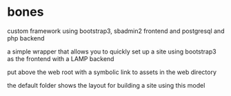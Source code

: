 # bones

custom framework using bootstrap3, sbadmin2 frontend and postgresql and php backend

a simple wrapper that allows you to quickly set up a site using bootstrap3 as the frontend with a LAMP backend

put above the web root with a symbolic link to assets in the web directory

the default folder shows the layout for building a site using this model
